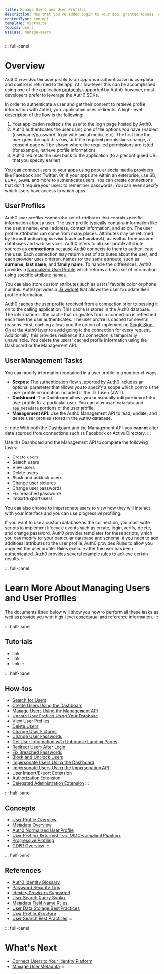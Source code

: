 ```yaml
---
title: Manage Users and User Profiles
description: Now that you've added login to your app, granted Access Tokens and protected your API, it's time to manage your users and their identity information.
contentType: concept
template: microsite
topics: users
useCase: manage-users
---
```

::: full-panel
# Overview

Auth0 provides the user profile to an app once authentication is complete and control is returned to the app. At a low level, this can be accomplished using one of the application [protocols](/protocols) supported by Auth0, however, most developers prefer to leverage the Auth0 SDKs.

In order to authenticate a user and get their consent to retrieve profile information with Auth0, your application uses redirects. A high-level description of the flow is the following:

1. Your application redirects the user to the login page hosted by Auth0.
2. Auth0 authenticates the user using one of the options you have enabled (username/password, login with social media, etc). The first time the user goes through this flow, or if the required permissions change, a consent page will be shown where the required permissions are listed (for example, retrieve profile information).
3. Auth0 redirects the user back to the application (to a preconfigured URL that you specify earlier).

You can connect users to your apps using popular social media providers like Facebook and Twitter. Or, if your apps are within an enterprise, use SD, LDAP, SAML and more to authenticate users. You can create connections that don't require your users to remember passwords. You can even specify which users have access to which apps. 

## User Profiles

Auth0 user profiles contain the set of attributes that contain specific information about a user. The user profile typically contains information like the user's name, email address, contact information, and so on. The user profile attributes can come from many places. Attributes may be returned by the authenticating service (such as Facebook), as well as from custom databases and web services. Auth0 refers to all user profile attribute sources as **connections** because Auth0 connects to them to authenticate the user. Each connection may return a set of attributes about the user, and each provider uses different names for the same attribute, such as **surname**, **last name**, and **family name**. To handle the differences, Auth0 provides a [Normalized User Profile](/user-profile/normalized/auth0) which returns a basic set of information using specific attribute names.

You can also store custom attributes such as users' favorite color or phone number. Auth0 provides a [JS widget](/https://github.com/auth0-community/auth0-editprofile-widget) that allows the user to update their profile information. 

Auth0 caches the user profile received from a connection prior to passing it on to the calling application. This cache is stored in the Auth0 database. The information in the cache that originates from a connection is refreshed each time the user authenticates. The user profile is cached for several reasons. First, caching allows you the option of implementing [Single Sign-On](/sso) at the Auth0 layer to avoid going to the connection for every request. Additionally, this provides resilience if a connection is temporarily unavailable. You delete the users' cached profile information using the Dashboard or the Management API. 

## User Management Tasks

You can modify information contained in a user profile in a number of ways. 

* **Scopes**: The authentication flow supported by Auth0 includes an optional parameter that allows you to specify a scope which controls the user profile information included in the ID Token (JWT).
* **Dashboard**: The Dashboard allows you to manually edit portions of the user profile for a particular user. You can alter `user_metadata` and `app_metadata` portions of the user profile. 
* **Management API**: Use the Auth0 Management API to read, update, and delete user profiles stored in the Auth0 database. 

::: note
With both the Dashboard and the Management API, you **cannot** alter data sourced from connections such as Facebook or Active Directory. 
:::

Use the Dashboard and the Management API to complete the following tasks:
   * Create users
   * Search users
   * View users
   * Delete users
   * Block and unblock users
   * Change user pictures
   * Change user passwords
   * Fix breached passwords
   * Import/Export users

You can also choose to impersonate users to view how they will interact with your interface and you can use progressive profiling.

If you want to use a custom database as the connection, you must write scripts to implement lifecycle events such as create, login, verify, delete, and change password. Auth0 provides templates for these scripts, which you can modify for your particular database and schema. If you need to add additional attributes to the user profile, Auth0 provides Rules to allow you augment the user profile. Rules execute after the user has been authenticated. Auth0 provides several example rules to achieve certain results. 
:::

::: full-panel
# Learn More About Managing Users and User Profiles

The documents listed below will show you how to perform all these tasks as well as provide you with high-level conceptual and reference information. 
:::

::: half-panel
## Tutorials
* link
* link
* link
:::

::: half-panel
## How-tos
* [Search for Users](/search/v3)
* [Create Users Using the Dashboard](/dashboard/create-users)
* [Manage Users Using the Management API](/user-profile/manage-users-using-the-management-api)
* [Update User Profiles Using Your Database](/user-profile/update-user-profiles-using-your-database)
* [View User Profiles](/user-profile/view-users)
* [Delete Users](/user-profile/delete-users)
* [Change User Pictures](/user-profile/change-user-pictures)
* [Change User Passwords](/connections/database/password-change)
* [Get User Information with Unbounce Landing Pages](get-user-information-with-unbounce-landing-pages)
* [Redirect Users After Login](redirect-users-after-login)
* [Fix Breached Passwords](/anomaly-detection/fix-breached-passwords)
* [Block and Unblock Users](/user-profile/block-and-unblock-users)
* [Impersonate Users Using the Dashboard](/user-profile/impersonate-users-using-the-dashboard)
* [Impersonate Users Using the Impersonation API](/user-profile/impersonate-users-using-the-impersonation-api)
* [User Import/Export Extension](/extensions/user-import-export)
* [Authorization Extension](/extensions/authorization-extension/v2)
* [Delegated Administration Extension](/extensions/delegated-admin/v3)
:::

::: half-panel
## Concepts
* [User Profile Overview](/user-profile/overview-user-profile)
* [Metadata Overview](/metadata/overview-metadata)
* [Auth0 Normalized User Profile](/user-profile/normalized/auth0)
* [User Profiles Returned from OIDC-compliant Pipelnes](/user-profile/normalized/oidc)
* [Progressive Profiling](/user-profile/progressive-profiling)
* [GDPR Overview](/compliance/overview-gdpr)
:::

::: half-panel
## References
* [Auth0 Identity Glossary](https://auth0.com/identity-glossary)
* [Password Security Tips](/anomaly-detection/password-security-tips)
* [Identity Providers Supported](/connections/identity-providers-supported)
* [User Search Query Syntax](/search/v3/query-syntax)
* [Metadata Field Name Rules](/metadata/metadata-field-name-rules)
* [User Data Storage Best Practices](/user-profile/user-data-storage-best-practices)
* [User Profile Structure](/user-profile/user-profile-structure)
* [User Search Best Practices](/user-profile/user-search-best-practices)
:::

::: full-panel
# What's Next
* [Connect Users to Your Identity Platform](microsite-connect-users-to-your-identity-platform)
* [Manage User Metadata](microsite-manage-user-metadata)
:::